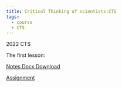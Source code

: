 ```yaml
---
title: Critical Thinking of scientists:CTS
tags:
  - course
  - CTS
---
```


2022 CTS

<!--more-->
The first lesson: 

[Notes Docx Download](cts/cts1.docx)

[Assignment](cts/as1.pdf)

